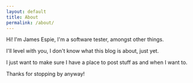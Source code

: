 ```yaml
---
layout: default
title: About
permalink: /about/
---
```


Hi!
I'm James Espie, I'm a software tester, amongst other things.

I'll level with you, I don't know what this blog is about, just yet.

I just want to make sure I have a place to post stuff as and when I want to.

Thanks for stopping by anyway!
